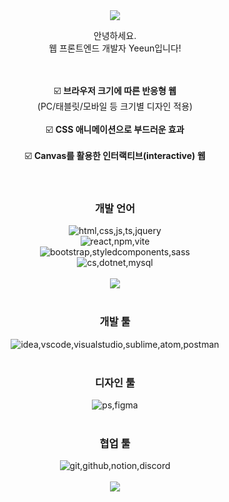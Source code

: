 <div align="center">

<!-- 헤더 이미지 -->
<img src="https://capsule-render.vercel.app/api?type=waving&height=130&color=gradient&text=Welcome%20to%20My%20Github🤗&fontSize=30&animation=twinkling&fontAlignY=30"/>

<div>
    <p>안녕하세요.<br/>웹 프론트엔드 개발자 Yeeun입니다!</p>
</div>
<br/><br/>

<div>
    <span>☑️ <b>브라우저 크기에 따른 반응형 웹</b></span><br/>
    <span>(PC/태블릿/모바일 등 크기별 디자인 적용)</span><br/><br/>
    <span>☑️ <b>CSS 애니메이션으로 부드러운 효과</b></span><br/><br/>
    <span>☑️ <b>Canvas를 활용한 인터랙티브(interactive) 웹</b></span>
</div>
<br/><br/>

<h3>개발 언어</h3>
<div>
    <img src="https://skillicons.dev/icons?i=html,css,js,ts,jquery" title="html,css,js,ts,jquery"/><br/>
    <img src="https://skillicons.dev/icons?i=react,npm,vite" title="react,npm,vite"/><br/>
    <img src="https://skillicons.dev/icons?i=bootstrap,styledcomponents,sass" title="bootstrap,styledcomponents,sass"/><br/>
    <img src="https://skillicons.dev/icons?i=cs,dotnet,mysql" title="cs,dotnet,mysql"/><br/><br/>
    <!-- 차트 이미지 -->
    <img src= "https://github-readme-stats.vercel.app/api/top-langs/?username=yeaeun23&layout=compact"/>
</div>
<br/>

<h3>개발 툴</h3>
<div>
    <img src="https://skillicons.dev/icons?i=idea,vscode,visualstudio,sublime,atom,postman" title="idea,vscode,visualstudio,sublime,atom,postman"/><br/>
</div>
<br/>

<h3>디자인 툴</h3>
<div>
    <img src="https://skillicons.dev/icons?i=ps,figma" title="ps,figma"/>
</div>
<br/>

<h3>협업 툴</h3>
<div>
    <img src="https://skillicons.dev/icons?i=git,github,notion,discord" title="git,github,notion,discord"/>
</div>
<br/>

<!-- 푸터 이미지 -->
<img src="https://capsule-render.vercel.app/api?type=waving&height=100&color=gradient&section=footer"/>

</div>
